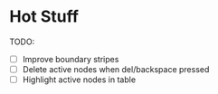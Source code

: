 # Hot Stuff

TODO:
- [ ] Improve boundary stripes
- [ ] Delete active nodes when del/backspace pressed
- [ ] Highlight active nodes in table
